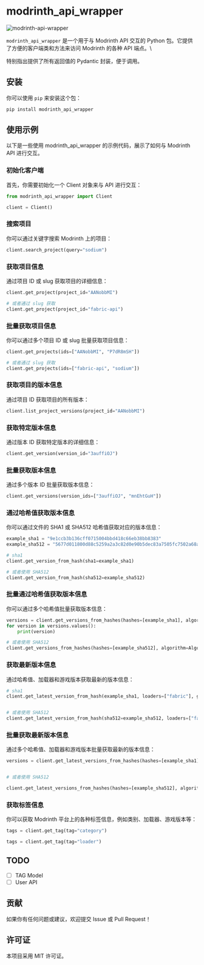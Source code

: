 # modrinth_api_wrapper

![modrinth-api-wrapper](https://socialify.git.ci/mcmod-info-mirror/modrinth-api-wrapper/image?description=1&font=Inter&forks=1&issues=1&language=1&name=1&owner=1&pattern=Overlapping+Hexagons&stargazers=1&theme=Dark)

`modrinth_api_wrapper` 是一个用于与 Modrinth API 交互的 Python 包。它提供了方便的客户端类和方法来访问 Modrinth 的各种 API 端点。\

特别指出提供了所有返回值的 Pydantic 封装，便于调用。

## 安装

你可以使用 `pip` 来安装这个包：

```sh
pip install modrinth_api_wrapper
```

## 使用示例

以下是一些使用 modrinth_api_wrapper 的示例代码，展示了如何与 Modrinth API 进行交互。

### 初始化客户端

首先，你需要初始化一个 Client 对象来与 API 进行交互：

```python
from modrinth_api_wrapper import Client

client = Client()
```

### 搜索项目

你可以通过关键字搜索 Modrinth 上的项目：

```python
client.search_project(query="sodium")
```

### 获取项目信息

通过项目 ID 或 slug 获取项目的详细信息：

```python
client.get_project(project_id="AANobbMI")

# 或者通过 slug 获取
client.get_project(project_id="fabric-api")
```

### 批量获取项目信息

你可以通过多个项目 ID 或 slug 批量获取项目信息：

```python
client.get_projects(ids=["AANobbMI", "P7dR8mSH"])

# 或者通过 slug 获取
client.get_projects(ids=["fabric-api", "sodium"])
```

### 获取项目的版本信息

通过项目 ID 获取项目的所有版本：

```python
client.list_project_versions(project_id="AANobbMI")
```

### 获取特定版本信息

通过版本 ID 获取特定版本的详细信息：

```python
client.get_version(version_id="3auffiOJ")
```

### 批量获取版本信息

通过多个版本 ID 批量获取版本信息：

```python
client.get_versions(version_ids=["3auffiOJ", "mnEhtGuH"])
```

### 通过哈希值获取版本信息

你可以通过文件的 SHA1 或 SHA512 哈希值获取对应的版本信息：

```python
example_sha1 = "9e1ccb3b136cff0715004bbd418c66eb38bb8383"
example_sha512 = "5677d011800d88c5259a2a3c82d0e90b5dec83a7505fc7502a68a2ff7f21834564f02764dc8813f910bd768bff253892cf54ce7d3300d6d0bbc8b592db829251"

# sha1
client.get_version_from_hash(sha1=example_sha1)

# 或者使用 SHA512
client.get_version_from_hash(sha512=example_sha512)
```

### 批量通过哈希值获取版本信息

你可以通过多个哈希值批量获取版本信息：

```python
versions = client.get_versions_from_hashes(hashes=[example_sha1], algorithm=Algorithm.SHA1)
for version in versions.values():
    print(version)

# 或者使用 SHA512
client.get_versions_from_hashes(hashes=[example_sha512], algorithm=Algorithm.SHA512)
```

### 获取最新版本信息

通过哈希值、加载器和游戏版本获取最新的版本信息：

```python
# sha1
client.get_latest_version_from_hash(example_sha1, loaders=["fabric"], game_versions=["1.16.5"])


# 或者使用 SHA512
client.get_latest_version_from_hash(sha512=example_sha512, loaders=["fabric"], game_versions=["1.16.5"])
```

### 批量获取最新版本信息

通过多个哈希值、加载器和游戏版本批量获取最新的版本信息：

```python
versions = client.get_latest_versions_from_hashes(hashes=[example_sha1], algorithm=Algorithm.SHA1, loaders=["fabric"], game_versions=["1.16.5"])


# 或者使用 SHA512

client.get_latest_versions_from_hashes(hashes=[example_sha512], algorithm=Algorithm.SHA512, loaders=["fabric"], game_versions=["1.16.5"])
```

### 获取标签信息

你可以获取 Modrinth 平台上的各种标签信息，例如类别、加载器、游戏版本等：

```python
tags = client.get_tag(tag="category")

tags = client.get_tag(tag="loader")
```

## TODO

- [ ] TAG Model 
- [ ] User API

## 贡献

如果你有任何问题或建议，欢迎提交 Issue 或 Pull Request！

## 许可证

本项目采用 MIT 许可证。

